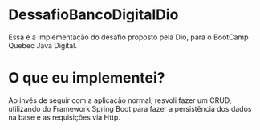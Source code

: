 # DessafioBancoDigitalDio

Essa é a implementação do desafio proposto pela Dio, para o BootCamp Quebec Java Digital.

# O que eu implementei?

Ao invés de seguir com a aplicação normal, resvoli fazer um CRUD, utilizando do Framework Spring Boot para fazer a persistência dos dados na base e as requisições via Http.
